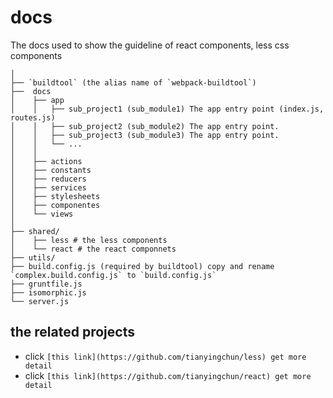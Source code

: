 docs
==========
The docs used to show the guideline of react components, less css components
``` 
│
├── `buildtool` (the alias name of `webpack-buildtool`)
├──  docs 
│    ├── app
│    │   ├── sub_project1 (sub_module1) The app entry point (index.js, routes.js)
│    │   ├── sub_project2 (sub_module2) The app entry point.
│    │   ├── sub_project3 (sub_module3) The app entry point.
│    │   └── ...
│    │
│    ├── actions
│    ├── constants
│    ├── reducers
│    ├── services
│    ├── stylesheets
│    ├── componentes
│    └── views
│
├── shared/
│    ├── less # the less components 
│    └── react # the react componnets
├── utils/ 
├── build.config.js (required by buildtool) copy and rename `complex.build.config.js` to `build.config.js`
├── gruntfile.js
├── isomorphic.js
└── server.js
```
the related projects
----------
- click `[this link](https://github.com/tianyingchun/less) get more detail`
- click `[this link](https://github.com/tianyingchun/react) get more detail`
